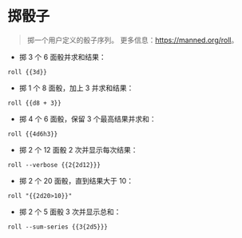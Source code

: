 # 掷骰子

> 掷一个用户定义的骰子序列。
> 更多信息：<https://manned.org/roll>。

- 掷 3 个 6 面骰并求和结果：

`roll {{3d}}`

- 掷 1 个 8 面骰，加上 3 并求和结果：

`roll {{d8 + 3}}`

- 掷 4 个 6 面骰，保留 3 个最高结果并求和：

`roll {{4d6h3}}`

- 掷 2 个 12 面骰 2 次并显示每次结果：

`roll --verbose {{2{2d12}}}`

- 掷 2 个 20 面骰，直到结果大于 10：

`roll "{{2d20>10}}"`

- 掷 2 个 5 面骰 3 次并显示总和：

`roll --sum-series {{3{2d5}}}`